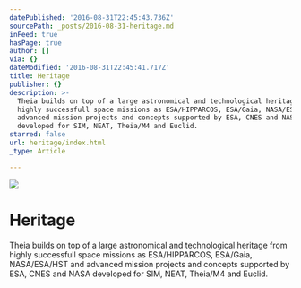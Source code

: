 ```yaml
---
datePublished: '2016-08-31T22:45:43.736Z'
sourcePath: _posts/2016-08-31-heritage.md
inFeed: true
hasPage: true
author: []
via: {}
dateModified: '2016-08-31T22:45:41.717Z'
title: Heritage
publisher: {}
description: >-
  Theia builds on top of a large astronomical and technological heritage from
  highly successfull space missions as ESA/HIPPARCOS, ESA/Gaia, NASA/ESA/HST and
  advanced mission projects and concepts supported by ESA, CNES and NASA
  developed for SIM, NEAT, Theia/M4 and Euclid.
starred: false
url: heritage/index.html
_type: Article

---
```

![](https://the-grid-user-content.s3-us-west-2.amazonaws.com/2fbe5775-2c20-4b22-8b4e-d8676f2f0fc2.png)

# Heritage

Theia builds on top of a large astronomical and technological heritage from highly successfull space missions as ESA/HIPPARCOS, ESA/Gaia, NASA/ESA/HST and advanced mission projects and concepts supported by ESA, CNES and NASA developed for SIM, NEAT, Theia/M4 and Euclid.